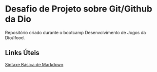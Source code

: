 # Desafio de Projeto sobre Git/Github da Dio
Repositório criado durante o bootcamp Desenvolvimento de Jogos da Dio/Ifood.

## Links Úteis
[Sintaxe Básica de Markdown](https://www.markdownguide.org/basic-syntax/)
